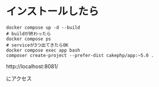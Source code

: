 # インストールしたら
```
docker compose up -d --build
# buildが終わったら
docker compose ps
# serviceが3つ出てきたらOK
docker compose exec app bash
composer create-project --prefer-dist cakephp/app:~5.0 .
```
http://localhost:8081/  

にアクセス
